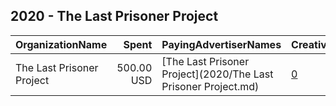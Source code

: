 ## 2020 - The Last Prisoner Project 
|OrganizationName|Spent|PayingAdvertiserNames|CreativeUrls|Impressions|Genders|AgeBrackets|CountryCodes|BillingAddresses|CandidateBallotInformation|
|:---|---:|:---|:---|---:|:---|:---|:---|:---|:---|
|The Last Prisoner Project|500.00 USD|[The Last Prisoner Project](2020/The Last Prisoner Project.md)|[0](https://www.snap.com/political-ads/asset/3268ac775fe071b9095cfee3e592a7208467e208a6a750e6583f5a1341924a6e?mediaType=png)|108,853||21-40|united states|US||
